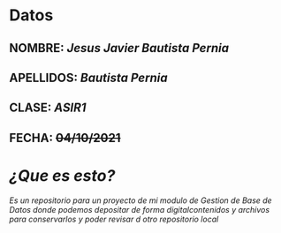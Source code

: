# **Datos** 
## NOMBRE: _Jesus Javier Bautista Pernia_
## APELLIDOS: _Bautista Pernia_
## CLASE: ***ASIR1***
## FECHA: ~~04/10/2021~~

# **_¿Que es esto?_**
*Es un repositorio para un proyecto de mi modulo de Gestion de Base de Datos donde podemos depositar de forma digitalcontenidos y archivos para conservarlos y poder revisar d otro repositorio local*
